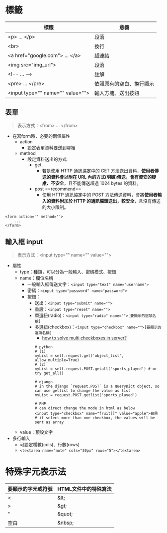 # 標籤
| 標籤 | 意義 |
| --- | --- |
| \<p\> ... \</p\> | 段落 |
| \<br\> | 換行 |
| \<a href="google.com"\> ... \</a\> | 超連結 |
| \<img src="img_url"\> | 段落 |
| \<!-- ... --\> | 註解 |
| \<pre\> ... \</pre\> | 依照原有的空白、換行顯示 |
| \<input type="" name="" value=""\> | 輸入方塊、送出按鈕 |

## 表單
> 表示方式：\<from\> ... \</from\>
- 在寫form時，必要的兩個屬性
    - action
        - 設定表單資料要送到哪裡
    - method
        - 設定資料送出的方式
            - get
                - 若是使用 HTTP 通訊協定中的 GET 方法送出資料，**使用者傳送的資料會以附在 URL 內的方式(明碼)傳送，會有資安的疑慮、不安全**，且不能傳送超過 1024 bytes 的資料。
            - post ==recommend==
                - 使用 HTTP 通訊協定中的 POST 方法傳送資料，會將**使用者輸入的資料附加於 HTTP 的通訊檔頭送出，較安全**，且沒有傳送的大小限制。
```html=
<form action='' method=''>
    ...
</form>
```
## 輸入框 input
> 表示方式：\<input type="" name="" value=""\>
- 屬性
    - type：種類，可以分為一般輸入、密碼模式、按鈕
    - name：欄位名稱
        - 一般輸入框傳送文字：`<input type="text" name="username">`
        - 密碼：`<input type="password" name="password">`
        - 按鈕：
            - 送出：`<input type="submit" name="">`
            - 重設：`<input type="reset" name="">`
            - 單選紐(radio)：`<input type="radio" name="">[要顯示的選項名稱]`
            - 多選紐(checkbox)：`<input type="checkbox" name="">[要顯示的選項名稱]`
                - [how to solve multi checkboxes in server?](https://stackoverflow.com/questions/18745456/handle-multiple-checkboxes-with-a-single-serverside-variable)
                ```python=
                # python
                # (1)
                myList = self.request.get('object_list', allow_multiple=True)
                # (2)
                myList = self.request.POST.getall('sports_played') # or try get_all()

                # django
                # in the django `request.POST` is a QueryDict object, so can use getlist to change the value as list
                myList = request.POST.getlist('sports_played')

                # PHP
                # can direct change the mode in html as below
                <input type="checkbox" name="fruit[]" value="apple">蘋果
                # if select more than one checkbox, the values will be sent as array
                ```
    - value：預設文字 
- 多行輸入
    - 可設定欄數(cols)、行數(rows)
    - `<textarea name="note" cols="30px" rows="5"></textarea>`

# 特殊字元表示法
| 要顯示的字元或符號 | HTML文件中的特殊寫法 |
| --- | --- |
| < | \&lt; |
| > | \&gt; |
| " | \&quot; |
| 空白 | \&nbsp; |